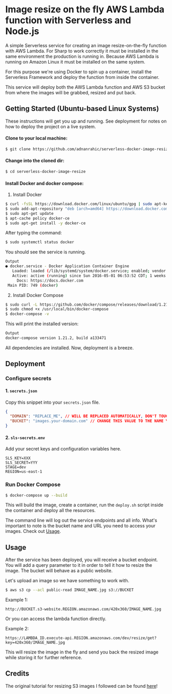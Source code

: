 # Image resize on the fly AWS Lambda function with Serverless and Node.js

A simple Serverless service for creating an image resize-on-the-fly function with AWS Lambda. For Sharp to work correctly it must be installed in the same environment the production is running in. Because AWS Lambda is running on Amazon Linux it must be installed on the same system.

For this purpose we're using Docker to spin up a container, install the Serverless Framework and deploy the function from inside the container.

This service will deploy both the AWS Lambda function and AWS S3 bucket from where the images will be grabbed, resized and put back.

## Getting Started (Ubuntu-based Linux Systems)

These instructions will get you up and running. See deployment for notes on how to deploy the project on a live system.

#### Clone to your local machine:

```bash
$ git clone https://github.com/adnanrahic/serverless-docker-image-resize.git
```

#### Change into the cloned dir:
```bash
$ cd serverless-docker-image-resize
```

#### Install Docker and docker compose:

1. Install Docker
```bash
$ curl -fsSL https://download.docker.com/linux/ubuntu/gpg | sudo apt-key add -
$ sudo add-apt-repository "deb [arch=amd64] https://download.docker.com/linux/ubuntu $(lsb_release -cs) stable"
$ sudo apt-get update
$ apt-cache policy docker-ce
$ sudo apt-get install -y docker-ce
```
After typing the command:
```bash
$ sudo systemctl status docker
```
You should see the service is running.
```bash
Output
● docker.service - Docker Application Container Engine
   Loaded: loaded (/lib/systemd/system/docker.service; enabled; vendor preset: enabled)
   Active: active (running) since Sun 2016-05-01 06:53:52 CDT; 1 weeks 3 days ago
     Docs: https://docs.docker.com
 Main PID: 749 (docker)
```

2. Install Docker Compose
```bash
$ sudo curl -L https://github.com/docker/compose/releases/download/1.21.2/docker-compose-`uname -s`-`uname -m` -o /usr/local/bin/docker-compose
$ sudo chmod +x /usr/local/bin/docker-compose
$ docker-compose -v
```
This will print the installed version:
```bash
Output
docker-compose version 1.21.2, build a133471
```

All dependencies are installed. Now, deployment is a breeze.

## Deployment

### Configure secrets

#### 1. `secrets.json`

Copy this snippet into your `secrets.json` file.
```json
{
  "DOMAIN": "REPLACE_ME", // WILL BE REPLACED AUTOMATICALLY, DON'T TOUCH IT
  "BUCKET": "images.your-domain.com" // CHANGE THIS VALUE TO THE NAME YOU WANT YOUR BUCKET TO BE CALLED
}
```

#### 2. `sls-secrets.env`

Add your secret keys and configuration variables here.
```env
SLS_KEY=XXX
SLS_SECRET=YYY
STAGE=dev
REGION=us-east-1
```

### Run Docker Compose
```bash
$ docker-compose up --build
```
This will build the image, create a container, run the `deploy.sh` script inside the container and deploy all the resources.

The command line will log out the service endpoints and all info. What's important to note is the bucket name and URL you need to access your images. Check out [Usage](#usage).

## Usage

After the service has been deployed, you will receive a bucket endpoint. You will add a query parameter to it in order to tell it how to resize the image. The bucket will behave as a public website.

Let's upload an image so we have something to work with.
```bash
$ aws s3 cp --acl public-read IMAGE_NAME.jpg s3://BUCKET
```

Example 1:
```
http://BUCKET.s3-website.REGION.amazonaws.com/420x360/IMAGE_NAME.jpg
```

Or you can access the lambda function directly.

Example 2:
```
https://LAMBDA_ID.execute-api.REGION.amazonaws.com/dev/resize/get?key=420x360/IMAGE_NAME.jpg
```

This will resize the image in the fly and send you back the resized image while storing it for further reference.

## Credits
The original tutorial for resizing S3 images I followed can be found [here](https://aws.amazon.com/blogs/compute/resize-images-on-the-fly-with-amazon-s3-aws-lambda-and-amazon-api-gateway/)!
